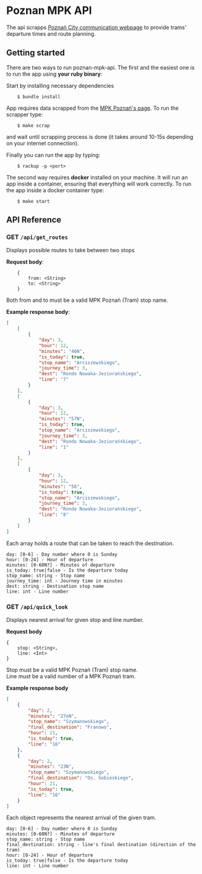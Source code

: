 # Poznan MPK API

The api scrapps [Poznań City communication webpage](http://www.mpk.poznan.pl) to provide trams' departure times and route planning.

## Getting started

There are two ways to run poznan-mpk-api.
The first and the easiest one is to run the app using **your ruby binary**: 

Start by installing necessary dependencies

```shell
	$ bundle install
```

App requires data scrapped from the [MPK Poznań's page](http://www.mpk.poznan.pl).
To run the scrapper type:

```shell
	$ make scrap
```

and wait until scrapping process is done (it takes around 10-15s depending on your internet connection).

Finally you can run the app by typing:

```shell
	$ rackup -p <port>
```

The second way requires **docker** installed on your machine.
It will run an app inside a container, ensuring that everything will work correctly.
To run the app inside a docker container type:

```shell
	$ make start
```

## API Reference

### GET `/api/get_routes`

Displays possible routes to take between two stops

**Request body**:

```
    {
        from: <String>
        to: <String>
    }
```

Both from and to must be a valid MPK Poznań (Tram) stop name.

**Example response body**:

```json
[
	[
		{
			"day": 3,
			"hour": 12,
			"minutes": "46N",
			"is_today": true,
			"stop_name": "Arciszewskiego",
			"journey_time": 3,
			"dest": "Rondo Nowaka-Jeziorańskiego",
			"line": "7"
		}
	],
	[
		{
			"day": 3,
			"hour": 12,
			"minutes": "57N",
			"is_today": true,
			"stop_name": "Arciszewskiego",
			"journey_time": 3,
			"dest": "Rondo Nowaka-Jeziorańskiego",
			"line": "1"
		}
	],
	[
		{
			"day": 3,
			"hour": 12,
			"minutes": "56",
			"is_today": true,
			"stop_name": "Arciszewskiego",
			"journey_time": 3,
			"dest": "Rondo Nowaka-Jeziorańskiego",
			"line": "8"
		}
	]
]
```

Each array holds a route that can be taken to reach the destination. <br>

```
day: [0-6] - Day number where 0 is Sunday
hour: [0-24] - Hour of departure
minutes: [0-60N?] - Minutes of departure
is_today: true|false - Is the departure today
stop_name: string - Stop name
journey_time: int - Journey time in minutes
dest: string - Destination stop name
line: int - Line number
```

### GET `/api/quick_look`

Displays nearest arrival for given stop and line number.

**Request body**

```
{
	stop: <String>,
	line: <Int>
}
```

Stop must be a valid MPK Poznań (Tram) stop name.<br>
Line must be a valid number of a MPK Poznań tram.

**Example response body**

```json
[
	{
		"day": 2,
		"minutes": "27oN",
		"stop_name": "Szymanowskiego",
		"final_destination": "Franowo",
		"hour": 21,
		"is_today": true,
		"line": "16"
	},
	{
		"day": 2,
		"minutes": "23N",
		"stop_name": "Szymanowskiego",
		"final_destination": "Os. Sobieskiego",
		"hour": 21,
		"is_today": true,
		"line": "16"
	}
]
```

Each object represents the nearest arrival of the given tram. <br>

```
day: [0-6] - Day number where 0 is Sunday
minutes: [0-60N?] - Minutes of departure
stop_name: string - Stop name
final_destination: string - line's final destination (direction of the tram)
hour: [0-24] - Hour of departure
is_today: true|false - Is the departure today
line: int - Line number
```
